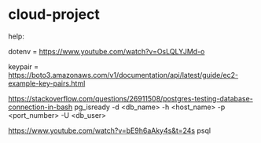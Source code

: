 # cloud-project

help:

dotenv = https://www.youtube.com/watch?v=OsLQLYJMd-o

keypair = https://boto3.amazonaws.com/v1/documentation/api/latest/guide/ec2-example-key-pairs.html

  
https://stackoverflow.com/questions/26911508/postgres-testing-database-connection-in-bash
pg_isready -d <db_name> -h <host_name> -p <port_number> -U <db_user>  

https://www.youtube.com/watch?v=bE9h6aAky4s&t=24s
psql